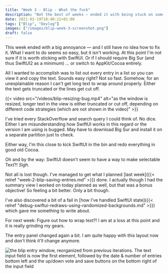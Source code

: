 ```yaml
---
title: "Week 3 - Blip - What the fuck"
description: "Not the best of weeks — ended it with being stuck on something that should be super easy."
date: 2021-02-19T18:40:12+01:00
tags: ["Blip", "Devlog"]
images: ["/images/blip-week-3-screenshot.png"]
draft: false
---
```


This week ended with a big annoyance — and I still have no idea how to fix it. What I want to do seems so easy, but it isn't working.<!--more--> At this point I'm not sure if it is worth sticking with SwiftUI. Or if I should require Big Sur (and thus SwiftUI2 as a minimum) ... or switch to AppKit/Cocoa entirely.

All I wanted to accomplish was to list out every entry in a list so you can view it and copy the text. Sounds easy right? Not so fast. Somehow, for an unexplainable reason I can't get long text to wrap around properly. Either the text gets truncated or the lines get cut off.

{{< video src="/videos/blip-resizing-bug.mp4" alt="as the window is resized, longer text in the view is either truncated or cut off, depending on different code strategies (which are not shown in the video)" >}}

I've tried every StackOverflow and search query I could think of. No dice. Either I am misunderstanding how SwiftUI works in this regard or the version I am using is bugged. May have to download Big Sur and install it on a separate partition just to check.

Either way, I'm this close to kick SwiftUI in the bin and redo everything in good old Cocoa.

Oh and by the way: SwiftUI doesn't seem to have a way to make selectable Text?! *Sigh.*

Not all is lost though. I've managed to get what I planned [last week]({{< relref "week-2-blip-saving-entries.md" >}}) done. I actually though I had the summary view I worked on today planned as well, but that was a bonus objective! So feeling a bit better. Only a bit though.

I've also discovered a bit of a fail in [how I've handled SwiftUI state]({{< relref "debug-swiftui-redraws-using-randomized-backgrounds.md" >}}) which gave me something to write about.

For next week: Figure out how to wrap text?! I am at a loss at this point and it is really grinding my gears.

The entry panel changed again a bit. I am quite happy with this layout now and don't think it'll change anymore.

![the blip entry window, reorganized from previous iterations. The text input field is now the first element, followed by the date & number of entries bottom left and the up/down vote and save buttons on the bottom right of the input field](/images/blip-week-3-screenshot.png)
